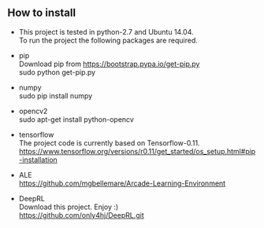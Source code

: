 ## How to install

- This project is tested in python-2.7 and Ubuntu 14.04.
  <br>
  To run the project the following packages are required.
  <br>
  
- pip
  <br>
  Download pip from https://bootstrap.pypa.io/get-pip.py
  <br>
  sudo python get-pip.py

- numpy
  <br>
  sudo pip install numpy

- opencv2
  <br>
  sudo apt-get install python-opencv

- tensorflow
  <br>
  The project code is currently based on Tensorflow-0.11.
  <br>
  https://www.tensorflow.org/versions/r0.11/get_started/os_setup.html#pip-installation
  
- ALE
  <br>
  https://github.com/mgbellemare/Arcade-Learning-Environment
  
- DeepRL
  <br>
  Download this project. Enjoy :)
  <br>
  https://github.com/only4hj/DeepRL.git
